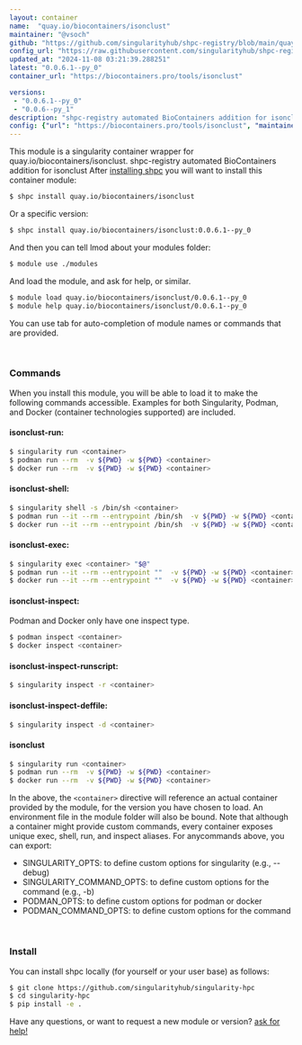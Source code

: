 ```yaml
---
layout: container
name:  "quay.io/biocontainers/isonclust"
maintainer: "@vsoch"
github: "https://github.com/singularityhub/shpc-registry/blob/main/quay.io/biocontainers/isonclust/container.yaml"
config_url: "https://raw.githubusercontent.com/singularityhub/shpc-registry/main/quay.io/biocontainers/isonclust/container.yaml"
updated_at: "2024-11-08 03:21:39.288251"
latest: "0.0.6.1--py_0"
container_url: "https://biocontainers.pro/tools/isonclust"

versions:
 - "0.0.6.1--py_0"
 - "0.0.6--py_1"
description: "shpc-registry automated BioContainers addition for isonclust"
config: {"url": "https://biocontainers.pro/tools/isonclust", "maintainer": "@vsoch", "description": "shpc-registry automated BioContainers addition for isonclust", "latest": {"0.0.6.1--py_0": "sha256:f295ecaafb2fb55097b8a3f8196ea1db819476b870788b6a7c65beb597da70f7"}, "tags": {"0.0.6.1--py_0": "sha256:f295ecaafb2fb55097b8a3f8196ea1db819476b870788b6a7c65beb597da70f7", "0.0.6--py_1": "sha256:4c2cc9683c76181106361a7470b46b70e715fb50de6810e66adacc90a9691ad6"}, "docker": "quay.io/biocontainers/isonclust"}
---
```


This module is a singularity container wrapper for quay.io/biocontainers/isonclust.
shpc-registry automated BioContainers addition for isonclust
After [installing shpc](#install) you will want to install this container module:


```bash
$ shpc install quay.io/biocontainers/isonclust
```

Or a specific version:

```bash
$ shpc install quay.io/biocontainers/isonclust:0.0.6.1--py_0
```

And then you can tell lmod about your modules folder:

```bash
$ module use ./modules
```

And load the module, and ask for help, or similar.

```bash
$ module load quay.io/biocontainers/isonclust/0.0.6.1--py_0
$ module help quay.io/biocontainers/isonclust/0.0.6.1--py_0
```

You can use tab for auto-completion of module names or commands that are provided.

<br>

### Commands

When you install this module, you will be able to load it to make the following commands accessible.
Examples for both Singularity, Podman, and Docker (container technologies supported) are included.

#### isonclust-run:

```bash
$ singularity run <container>
$ podman run --rm  -v ${PWD} -w ${PWD} <container>
$ docker run --rm  -v ${PWD} -w ${PWD} <container>
```

#### isonclust-shell:

```bash
$ singularity shell -s /bin/sh <container>
$ podman run --it --rm --entrypoint /bin/sh  -v ${PWD} -w ${PWD} <container>
$ docker run --it --rm --entrypoint /bin/sh  -v ${PWD} -w ${PWD} <container>
```

#### isonclust-exec:

```bash
$ singularity exec <container> "$@"
$ podman run --it --rm --entrypoint ""  -v ${PWD} -w ${PWD} <container> "$@"
$ docker run --it --rm --entrypoint ""  -v ${PWD} -w ${PWD} <container> "$@"
```

#### isonclust-inspect:

Podman and Docker only have one inspect type.

```bash
$ podman inspect <container>
$ docker inspect <container>
```

#### isonclust-inspect-runscript:

```bash
$ singularity inspect -r <container>
```

#### isonclust-inspect-deffile:

```bash
$ singularity inspect -d <container>
```



#### isonclust

```bash
$ singularity run <container>
$ podman run --rm  -v ${PWD} -w ${PWD} <container>
$ docker run --rm  -v ${PWD} -w ${PWD} <container>
```


In the above, the `<container>` directive will reference an actual container provided
by the module, for the version you have chosen to load. An environment file in the
module folder will also be bound. Note that although a container
might provide custom commands, every container exposes unique exec, shell, run, and
inspect aliases. For anycommands above, you can export:

 - SINGULARITY_OPTS: to define custom options for singularity (e.g., --debug)
 - SINGULARITY_COMMAND_OPTS: to define custom options for the command (e.g., -b)
 - PODMAN_OPTS: to define custom options for podman or docker
 - PODMAN_COMMAND_OPTS: to define custom options for the command

<br>

### Install

You can install shpc locally (for yourself or your user base) as follows:

```bash
$ git clone https://github.com/singularityhub/singularity-hpc
$ cd singularity-hpc
$ pip install -e .
```

Have any questions, or want to request a new module or version? [ask for help!](https://github.com/singularityhub/singularity-hpc/issues)